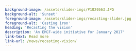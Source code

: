 ```yaml
---
background-image: /assets/slider-imgs/P1020563.JPG
background-alt: 'Sunset'
foreground-image: /assets/slider-imgs/recasting-slider.jpg
foreground-alt: 'Casting iron'
heading: 'Recasting the vision'
description: 'An EMCF-wide initiative for January 2017'
link-text: Read more
link-url: /news/recasting-vision/
---
```

